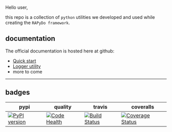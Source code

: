 
Hello user, 

this repo is a collection of `python` utilities 
we developed and used while creating the `RAPyDo framework`.

## documentation

The official documentation is hosted here at github:

- [Quick start](docs/quickstart.md)
- [Logger utility](docs/logs.md)
- more to come

---

## badges

| pypi | quality | travis | coveralls |
| --- | --- | --- | --- |
| [![PyPI version](https://badge.fury.io/py/rapydo-utils.svg)](https://badge.fury.io/py/rapydo-utils) | [![Code Health](https://landscape.io/github/rapydo/utils/master/landscape.svg?style=flat)](https://landscape.io/github/rapydo/utils/master) | [![Build Status](https://travis-ci.org/rapydo/utils.svg)](https://travis-ci.org/rapydo/utils) | [![Coverage Status](https://coveralls.io/repos/github/rapydo/utils/badge.svg)](https://coveralls.io/github/rapydo/utils) |


